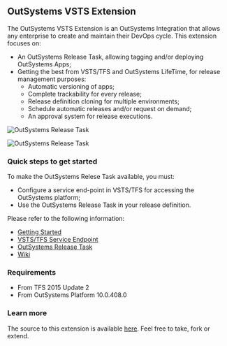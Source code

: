 ## OutSystems VSTS Extension ##

The OutSystems VSTS Extension is an OutSystems Integration that allows any enterprise to create and maintain their DevOps cycle.
This extension focuses on:
- An OutSystems Release Task, allowing tagging and/or deploying OutSystems Apps;
- Getting the best from VSTS/TFS and OutSystems LifeTime, for release management purposes:
  - Automatic versioning of apps;
  - Complete trackability for every release;
  - Release definition cloning for multiple environments;
  - Schedule automatic releases and/or request on demand;
  - An approval system for release executions.

![OutSystems Release Task](/static/images/outsystems-release-task-marketplace.png)

![OutSystems Release Task](/static/images/outsystems-release-task-marketplace-detail.png)

### Quick steps to get started ###

To make the OutSystems Relese Task available, you must:
- Configure a service end-point in VSTS/TFS for accessing the OutSystems platform;
- Use the OutSystems Release Task in your release definition.

Please refer to the following information:
- [Getting Started](https://github.com/OutSystems/vsts/wiki/Getting-Started)
- [VSTS/TFS Service Endpoint](https://github.com/OutSystems/vsts/wiki/VSTS-TFS-Service-Endpoint)
- [OutSystems Release Task](https://github.com/OutSystems/vsts/wiki/OutSystems-Release-Task)
- [Wiki](https://github.com/OutSystems/vsts/wiki)

### Requirements

- From TFS 2015 Update 2
- From OutSystems Platform 10.0.408.0

### Learn more ###

The source to this extension is available [here](https://github.com/OutSystems/vsts). Feel free to take, fork or extend.